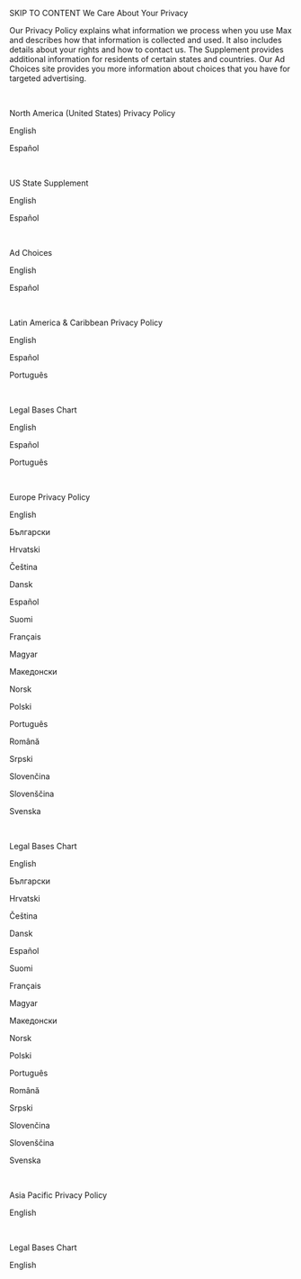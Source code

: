 SKIP TO CONTENT
We Care About Your Privacy

Our Privacy Policy explains what information we process when you use Max and describes how that information is collected and used. It also includes details about your rights and how to contact us. The Supplement provides additional information for residents of certain states and countries. Our Ad Choices site provides you more information about choices that you have for targeted advertising.

 

North America (United States)
Privacy Policy

English

Español

 

US State Supplement

English

Español

 

Ad Choices

English

Español

 

Latin America & Caribbean
Privacy Policy

English

Español

Português

 

Legal Bases Chart

English

Español

Português

 

Europe
Privacy Policy

English

Български

Hrvatski

Čeština

Dansk

Español

Suomi

Français

Magyar

Македонски

Norsk

Polski

Português

Română

Srpski

Slovenčina

Slovenščina

Svenska

 

Legal Bases Chart

English

Български

Hrvatski

Čeština

Dansk

Español

Suomi

Français

Magyar

Македонски

Norsk

Polski

Português

Română

Srpski

Slovenčina

Slovenščina

Svenska

 

Asia Pacific
Privacy Policy

English

 

Legal Bases Chart

English